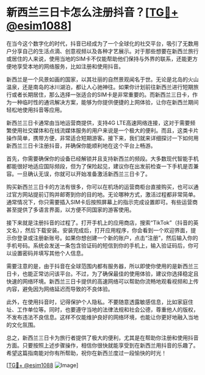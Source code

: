 # 新西兰三日卡怎么注册抖音？[[TG💪+ @esim1088](https://t.me/s/esim1088)]

在当今这个数字化的时代，抖音已经成为了一个全球化的社交平台，吸引了无数用户分享自己的生活点滴、创意视频以及各种才艺展示。对于那些想要在新西兰旅行或居住的人来说，使用当地的SIM卡不仅能帮助他们保持与外界的联系，还能更方便地享受本地的网络服务，比如注册和使用抖音。

新西兰是一个风景如画的国家，以其壮丽的自然景观闻名于世。无论是北岛的火山温泉，还是南岛的冰川湖泊，都让人心驰神往。如果你计划前往新西兰进行短期旅行或者长期居住，那么选择一张适合的SIM卡是非常重要的。而新西兰三日卡，作为一种临时性的通讯解决方案，能够为你提供便捷的上网体验，让你在新西兰期间轻松地使用抖音等应用。

新西兰三日卡通常由当地运营商提供，支持4G LTE高速网络连接，这对于需要频繁使用社交媒体和在线流媒体服务的用户来说是一个极大的便利。而且，这类卡片操作简单，携带方便，非常适合短期游客。接下来，我们就来详细探讨一下如何用新西兰三日卡注册抖音，并确保你能顺利地在这个平台上畅游。

首先，你需要确保你的设备已经解锁并且支持新西兰的频段。大多数现代智能手机都能很好地适应国际频段，但为了保险起见，建议你在出发前检查一下手机是否兼容。一旦确认无误，你就可以开始准备激活新西兰三日卡了。

购买新西兰三日卡的方法有很多，你可以在机场的运营商柜台直接购买，也可以通过官方网站提前订购并邮寄到你的目的地。无论哪种方式，激活过程都非常简单。通常情况下，你只需要插入SIM卡后按照屏幕上的指示完成设置即可。有些运营商甚至提供了多语言界面，以方便不同国家的游客使用。

接下来就是注册抖音的过程了。打开手机上的应用商店，搜索“TikTok”（抖音的英文名），然后下载安装。安装完成后，打开应用程序，你会看到一个欢迎界面，提示你登录或注册新账号。如果你想创建一个新的账户，点击“注册”，然后输入你的手机号码。系统会发送一条包含验证码的短信到你的手机上，输入验证码后，你可以设置密码并填写其他个人信息。

需要注意的是，由于抖音在全球范围内都有服务器，所以即使你使用的是新西兰三日卡，也能正常访问该平台。不过，为了确保最佳的使用体验，建议你选择稳定且快速的网络环境。新西兰三日卡提供的高速网络可以帮助你流畅地观看视频和上传内容，避免因为网络延迟而导致的不良体验。

此外，在使用抖音时，记得保护个人隐私。不要随意透露敏感信息，比如家庭住址、工作单位等。同时，也要遵守当地的法律法规和社会公德，尊重他人的版权，不发布违法不良信息。这样不仅能维护良好的网络环境，也能让你更好地融入当地的文化氛围。

总之，新西兰三日卡为旅行者提供了极大的便利，尤其是在帮助你注册和使用抖音方面。只要按照上述步骤操作，相信你很快就能享受到在新西兰用抖音的乐趣了。希望这篇指南能对你有所帮助，祝你在新西兰度过一段愉快的时光！

[[TG💪+ @esim1088](https://t.me/s/esim1088) ![Image](https://i.postimg.cc/4NQfJmqS/Snipaste-2025-05-13-00-14-12.png)]